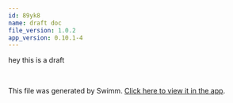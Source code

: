 ```yaml
---
id: 89yk8
name: draft doc
file_version: 1.0.2
app_version: 0.10.1-4
---
```


hey this is a draft

<br/>

This file was generated by Swimm. [Click here to view it in the app](http://localhost:5000/repos/Z2l0aHViJTNBJTNBRGFuYS10ZXN0JTNBJTNBZGFuYWV2ZW5oYWlt/docs/89yk8).